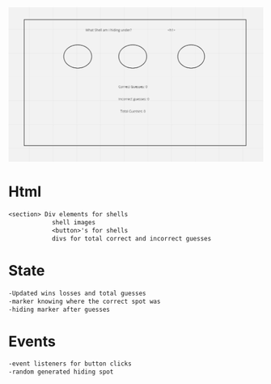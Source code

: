 ![Wireframe](./assets/Simple%20Wireframe.png)

# Html

    <section> Div elements for shells
                shell images
                <button>'s for shells
                divs for total correct and incorrect guesses

# State

    -Updated wins losses and total guesses
    -marker knowing where the correct spot was
    -hiding marker after guesses

# Events

    -event listeners for button clicks
    -random generated hiding spot
